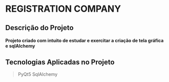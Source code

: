 # REGISTRATION COMPANY

## Descrição do Projeto
#### Projeto criado com intuito de estudar e exercitar a criação de tela gráfica e sqlAlchemy

## Tecnologias Aplicadas no Projeto
> PyQt5
> SqlAlchemy


